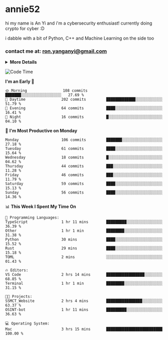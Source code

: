 # annie52 

hi my name is An Yi and i'm a cybersecurity enthusiast!
currently doing crypto for cyber :D

i dabble with a bit of Python, C++ and Machine Learning on the side too

<!--
![trophy](https://github-profile-trophy.vercel.app/?username=yanganyi&theme=discord&no-frame=true&no-bg=false&margin-w=4&row=1)
-->

### contact me at: ron.yanganyi@gmail.com

<details>
<summary>
  <strong>More Details</strong>
</summary>
<br/>

**main langs**

![Python](https://img.shields.io/badge/-Python-black?style=for-the-badge&logo=python)
![C++](https://img.shields.io/badge/-C%2B%2B-black?style=for-the-badge&logo=c%2B%2B)
![Swift](https://img.shields.io/badge/-Swift-black?style=for-the-badge&logo=swift)

**dev envs**

![VSCode](https://img.shields.io/badge/-VS_Code-black?style=for-the-badge&logo=visualstudiocode)
![Figma](https://img.shields.io/badge/-Figma-black?style=for-the-badge&logo=figma)
![XCode](https://img.shields.io/badge/-XCode-black?style=for-the-badge&logo=xcode)
![Github](https://img.shields.io/badge/-Github-black?style=for-the-badge&logo=github)

**browsers**

![Arc Browser](https://img.shields.io/badge/-Arc-black?style=for-the-badge&logo=arc)
![Opera GX](https://img.shields.io/badge/-Opera_GX-black?style=for-the-badge&logo=operagx)
![Firefox](https://img.shields.io/badge/-Firefox-black?style=for-the-badge&logo=firefox)

**devices**

![macOS](https://img.shields.io/badge/-macOS-black?style=for-the-badge&logo=macos)
![Kali Linux](https://img.shields.io/badge/-Kali-black?style=for-the-badge&logo=kalilinux)
![Windows](https://img.shields.io/badge/-Windows-black?style=for-the-badge&logo=windows11)
![Android](https://img.shields.io/badge/-Android-black?style=for-the-badge&logo=android)

</details>

<!--START_SECTION:waka-->
![Code Time](http://img.shields.io/badge/Code%20Time-60%20hrs%2044%20mins-blue)

**I'm an Early 🐤** 

```text
🌞 Morning                108 commits         ███████░░░░░░░░░░░░░░░░░░   27.69 % 
🌆 Daytime                202 commits         █████████████░░░░░░░░░░░░   51.79 % 
🌃 Evening                64 commits          ████░░░░░░░░░░░░░░░░░░░░░   16.41 % 
🌙 Night                  16 commits          █░░░░░░░░░░░░░░░░░░░░░░░░   04.10 % 
```
📅 **I'm Most Productive on Monday** 

```text
Monday                   106 commits         ███████░░░░░░░░░░░░░░░░░░   27.18 % 
Tuesday                  61 commits          ████░░░░░░░░░░░░░░░░░░░░░   15.64 % 
Wednesday                18 commits          █░░░░░░░░░░░░░░░░░░░░░░░░   04.62 % 
Thursday                 44 commits          ███░░░░░░░░░░░░░░░░░░░░░░   11.28 % 
Friday                   46 commits          ███░░░░░░░░░░░░░░░░░░░░░░   11.79 % 
Saturday                 59 commits          ████░░░░░░░░░░░░░░░░░░░░░   15.13 % 
Sunday                   56 commits          ████░░░░░░░░░░░░░░░░░░░░░   14.36 % 
```


📊 **This Week I Spent My Time On** 

```text
💬 Programming Languages: 
TypeScript               1 hr 11 mins        █████████░░░░░░░░░░░░░░░░   36.39 % 
Other                    1 hr 1 min          ████████░░░░░░░░░░░░░░░░░   31.38 % 
Python                   30 mins             ████░░░░░░░░░░░░░░░░░░░░░   15.52 % 
Rust                     29 mins             ████░░░░░░░░░░░░░░░░░░░░░   15.18 % 
TOML                     2 mins              ░░░░░░░░░░░░░░░░░░░░░░░░░   01.43 % 

🔥 Editors: 
VS Code                  2 hrs 14 mins       █████████████████░░░░░░░░   68.85 % 
Terminal                 1 hr 1 min          ████████░░░░░░░░░░░░░░░░░   31.15 % 

🐱‍💻 Projects: 
SSMCT_Website            2 hrs 4 mins        ████████████████░░░░░░░░░   63.37 % 
OSINT-bot                1 hr 11 mins        █████████░░░░░░░░░░░░░░░░   36.63 % 

💻 Operating System: 
Mac                      3 hrs 15 mins       █████████████████████████   100.00 % 
```


<!--END_SECTION:waka-->

<!--
## a little background

- I am currently studying at [Hwa Chong Junior College](https://www.hci.edu.sg/), subject combi P CP M E
- Currently doing CTFs and [Leetcode](https://leetcode.com/) daily challenges
- Fluent in English and Chinese, learning Russian and Indonesian

<a href="">
  <img align="centre" src="https://github-readme-stats.vercel.app/api?username=yanganyi&count_private=true&include_all_commits=true&show_icons=true&title_color=007bff&text_color=e7e7e7&icon_color=007bff&bg_color=171c28" />
<a />
-->



<!--
![Top Langs](https://github-readme-stats.vercel.app/api/top-langs/?username=yanganyi&layout=compact&title_color=007bff&text_color=e7e7e7&icon_color=007bff&bg_color=171c28)
-->

<!--
**yanganyi/yanganyi** is a ✨ _special_ ✨ repository because its `README.md` (this file) appears on your GitHub profile.

Here are some ideas to get you started:

- 🔭 I’m currently working on ...
- 🌱 I’m currently learning ...
- 👯 I’m looking to collaborate on ...
- 🤔 I’m looking for help with ...
- 💬 Ask me about ...
- 📫 How to reach me: ...
- 😄 Pronouns: ...
- ⚡ Fun fact: ...
-->

